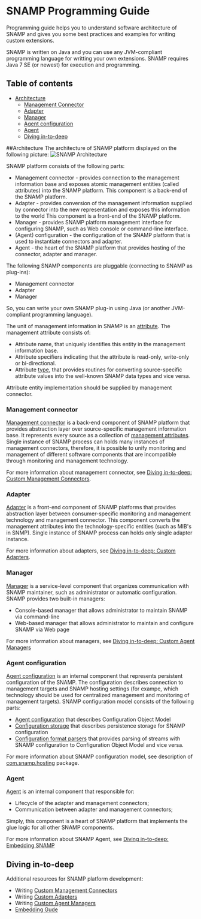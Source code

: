 # SNAMP Programming Guide
Programming guide helps you to understand software architecture of SNAMP and gives you some best practices and examples for writing custom extensions.

SNAMP is written on Java and you can use any JVM-compliant programming language for writting your own extensions. SNAMP requires Java 7 SE (or newest) for execution and programming.
## Table of contents
* [Architecture](#architecture)
  * [Management Connector](#management-connector)
  * [Adapter](#adapter)
  * [Manager](#manager)
  * [Agent configuration](#agent-configuration)
  * [Agent](#agent)
  * [Diving in-to-deep](#diving-in-to-deep)


##Architecture
The architecture of SNAMP platform displayed on the following picture:
![SNAMP Architecture](images/architecture.png)

SNAMP platform consists of the following parts:
* Management connector - provides connection to the management information base and exposes
    atomic management entities (called attributes) into the SNAMP platform. This component is a back-end
    of the SNAMP platform.
* Adapter - provides conversion of the management information supplied by connector into the new
    representation and exposes this information to the world This component is a front-end of the
    SNAMP platform.
* Manager - provides SNAMP platform management interface for configuring SNAMP, such as Web console or
    command-line interface.
* (Agent) configuration - the configuration of the SNAMP platform that is used to instantiate
    connectors and adapter.
* Agent - the heart of the SNAMP platform that provides hosting of the connector, adapter and manager.

The following SNAMP components are pluggable (connecting to SNAMP as plug-ins):
* Management connector
* Adapter
* Manager

So, you can write your own SNAMP plug-in using Java (or another JVM-compliant programming language).

The unit of management information in SNAMP is an [attribute](javadoc/com/snamp/connectors/AttributeMetadata.html). The management attribute consists of:
* Attribute name, that uniquely identifies this entity in the management information base.
* Attribute specifiers indicating that the attribute is read-only, write-only or bi-directional.
* Attribute [type](javadoc/com/snamp/connectors/AttributeTypeInfo.html), that provides routines for converting source-specific attribute values into the well-known SNAMP data types and vice versa.

Attribute entity implementation should be supplied by management connector.


### Management connector
[Management connector](javadoc/com/snamp/connectors/ManagementConnector.html) is a back-end component of SNAMP platform that provides abstraction layer over source-specific management information base. It represents every source as a collection of [management attributes](javadoc/com/snamp/connectors/AttributeMetadata.html). Single instance of SNAMP process can holds many instances of management connectors, therefore, it is possible to unify monitoring and management of different software components that are incompatible through monitoring and management technology.

For more information about management connector, see [Diving in-to-deep: Custom Management Connectors](custom-connector.html).
### Adapter
[Adapter](javadoc/com/snamp/adapters/Adapter.html) is a front-end component of SNAMP platforms that provides abstraction layer between consumer-specific monitoring and management technology and management connector. This component converts the management attributes into the technology-specific entities (such as MIB's in SNMP). Single instance of SNAMP process can holds only single adapter instance.

For more information about adapters, see [Diving in-to-deep: Custom Adapters](custom-adapter.html).
### Manager
[Manager](javadoc/com/snamp/hosting/management/AgentManager.html) is a service-level component that organizes communication with SNAMP maintainer, such as administrator or automatic configuration. SNAMP provides two built-in managers:
* Console-based manager that allows administrator to maintain SNAMP via command-line
* Web-based manager that allows administrator to maintain and configure SNAMP via Web page

For more information about managers, see [Diving in-to-deep: Custom Agent Managers](custom-manager.html)
### Agent configuration
[Agent configuration](javadoc/com/snamp/hosting/AgentConfiguration.html) is an internal component that represents persistent configuration of the SNAMP. The configuration describes connection to management targets and SNAMP hosting settings (for exampe, which technology should be used for centralized management and monitoring of management targets). SNAMP configuration model consists of the following parts:
* [Agent configuration](javadoc/com/snamp/hosting/AgentConfiguration.html) that describes Configuration Object Model
* [Configuration storage](javadoc/com/snamp/hosting/AgentConfigurationStorage.html) that describes persistence storage for SNAMP configuration
* [Configuration format parsers](javadoc/com/snamp/hosting/ConfigurationFormat.html) that provides parsing of streams with SNAMP configuration to Configuration Object Model and vice versa.

For more information about SNAMP configuration model, see description of [com.snamp.hosting](javadoc/com/snamp/hosting/package-summary.html) package.


### Agent
[Agent](javadoc/com/snamp/hosting/Agent.html) is an internal component that responsible for:
* Lifecycle of the adapter and management connectors;
* Communication between adapter and management connectors;

Simply, this component is a heart of SNAMP platform that implements the glue logic for all other SNAMP components. 

For more information about SNAMP Agent, see [Diving in-to-deep: Embedding SNAMP](embedding.html)

## Diving in-to-deep
Additional resources for SNAMP platform development:
* Writing [Custom Management Connectors](custom-connector.html)
* Writing [Custom Adapters](custom-adapters.html)
* Writing [Custom Agent Managers](custom-manager.html)
* [Embedding Gude](embedding.html)

